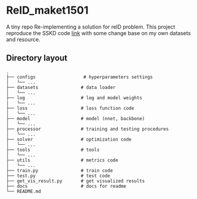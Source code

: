 # ReID_maket1501

A tiny repo Re-implementing a solution for reID problem. 
This project reproduce the SSKD code [link](https://github.com/xiaomingzhid/sskd) with some change base on my own datasets and resource.


## Directory layout

    .
    ├── configs                  # hyperparameters settings
    │   └── ...                 
    ├── datasets                # data loader
    │   └── ...           
    ├── log                     # log and model weights
    |   └── ...              
    ├── loss                    # loss function code
    │   └── ...   
    ├── model                   # model (nnet, backbone)
    │   └── ...  
    ├── processor               # training and testing procedures
    │   └── ...    
    ├── solver                  # optimization code
    │   └── ...   
    ├── tools                   # tools
    │   └── ...
    ├── utils                   # metrics code
    │   └── ...
    ├── train.py                # train code 
    ├── test.py                 # test code 
    ├── get_vis_result.py       # get visualized results 
    ├── docs                    # docs for readme              
    └── README.md